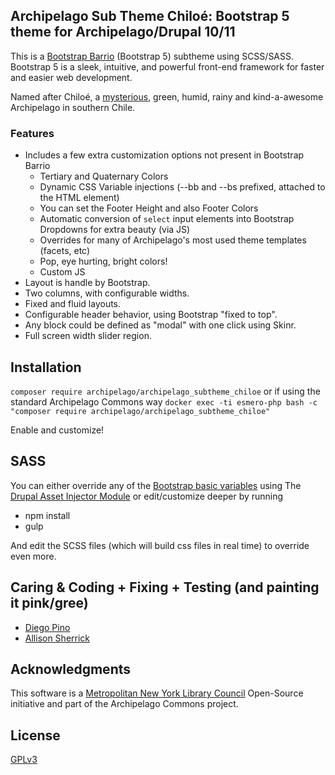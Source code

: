 ## Archipelago Sub Theme Chiloé: Bootstrap 5 theme for Archipelago/Drupal 10/11

This is a [Bootstrap Barrio](https://www.drupal.org/project/bootstrap_sass) (Bootstrap 5) subtheme using SCSS/SASS.
Bootstrap 5 is a sleek, intuitive, and powerful front-end framework 
for faster and easier web development.

Named after Chiloé, a [mysterious](https://en.wikipedia.org/wiki/Chiloé_Archipelago), green, humid, rainy and kind-a-awesome Archipelago in southern Chile. 

### Features 

- Includes a few extra customization options not present in Bootstrap Barrio
  -   Tertiary and Quaternary Colors
  -   Dynamic CSS Variable injections (--bb and --bs prefixed, attached to the HTML element)
  -   You can set the Footer Height and also Footer Colors
  -   Automatic conversion of `select` input elements into Bootstrap Dropdowns for extra beauty (via JS)
  -   Overrides for many of Archipelago's most used theme templates (facets, etc)
  -   Pop, eye hurting, bright colors!
  -   Custom JS
- Layout is handle by Bootstrap.
- Two columns, with configurable widths.
- Fixed and fluid layouts.
- Configurable header behavior, using Bootstrap "fixed to top".
- Any block could be defined as "modal" with one click using Skinr.
- Full screen width slider region.

## Installation

`composer require archipelago/archipelago_subtheme_chiloe` or if using the standard Archipelago Commons way
`docker exec -ti esmero-php bash -c "composer require archipelago/archipelago_subtheme_chiloe"`

Enable and customize!

## SASS

You can either override any of the [Bootstrap basic variables](https://getbootstrap.com/docs/5.3/customize/css-variables) using
The [Drupal Asset Injector Module](https://www.drupal.org/project/asset_injector) or edit/customize deeper by running
- npm install
- gulp

And edit the SCSS files (which will build css files in real time) to override even more.

## Caring & Coding + Fixing + Testing (and painting it pink/gree)

* [Diego Pino](https://github.com/DiegoPino)
* [Allison Sherrick](https://github.com/alliomeria)

## Acknowledgments

This software is a [Metropolitan New York Library Council](https://metro.org) Open-Source initiative and part of the Archipelago Commons project.

## License

[GPLv3](http://www.gnu.org/licenses/gpl-3.0.txt)
